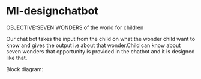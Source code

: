 # Ml-designchatbot
OBJECTIVE:SEVEN WONDERS of the world for children

Our chat bot takes the input from the child on what the wonder child want to know and gives the output i.e about that wonder.Child can know  about seven wonders that opportunity is provided in the chatbot and it is designed like that.

Block diagram:
